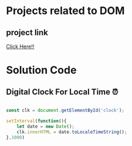 # Projects related to DOM

## project link
[Click Here!!](https://github.com/Amohanta0019/JavaScript_Projects/tree/main/02_BMI%20Calculator)

# Solution Code

## Digital Clock For Local Time ⏰

```javascript

const clk = document.getElementById('clock');

setInterval(function(){
    let date = new Date();
    clk.innerHTML = date.toLocaleTimeString();
},1000)


```